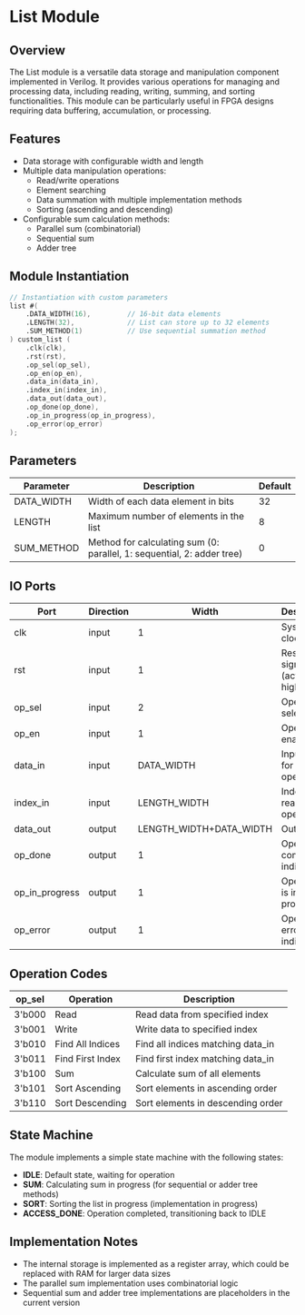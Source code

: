 # List Module 

## Overview
The List module is a versatile data storage and manipulation component implemented in Verilog. It provides various operations for managing and processing data, including reading, writing, summing, and sorting functionalities. This module can be particularly useful in FPGA designs requiring data buffering, accumulation, or processing.

## Features
- Data storage with configurable width and length
- Multiple data manipulation operations:
  - Read/write operations
  - Element searching
  - Data summation with multiple implementation methods
  - Sorting (ascending and descending)
- Configurable sum calculation methods:
  - Parallel sum (combinatorial)
  - Sequential sum
  - Adder tree
    
## Module Instantiation
``` verilog
// Instantiation with custom parameters
list #(
    .DATA_WIDTH(16),         // 16-bit data elements
    .LENGTH(32),             // List can store up to 32 elements
    .SUM_METHOD(1)           // Use sequential summation method
) custom_list (
    .clk(clk),
    .rst(rst),
    .op_sel(op_sel),
    .op_en(op_en),
    .data_in(data_in),
    .index_in(index_in),
    .data_out(data_out),
    .op_done(op_done),
    .op_in_progress(op_in_progress),
    .op_error(op_error)
);
```

## Parameters

| Parameter    | Description                                      | Default |
|--------------|--------------------------------------------------|---------|
| DATA_WIDTH   | Width of each data element in bits               | 32      |
| LENGTH       | Maximum number of elements in the list           | 8       |
| SUM_METHOD   | Method for calculating sum (0: parallel, 1: sequential, 2: adder tree) | 0 |

## IO Ports

| Port           | Direction | Width                         | Description                               |
|----------------|-----------|-------------------------------|-------------------------------------------|
| clk            | input     | 1                             | System clock                              |
| rst            | input     | 1                             | Reset signal (active high)                |
| op_sel         | input     | 2                             | Operation selector                        |
| op_en          | input     | 1                             | Operation enable                          |
| data_in        | input     | DATA_WIDTH                    | Input data for write operations           |
| index_in       | input     | LENGTH_WIDTH                  | Index for read/write operations           |
| data_out       | output    | LENGTH_WIDTH+DATA_WIDTH       | Output data                               |
| op_done        | output    | 1                             | Operation completion indicator            |
| op_in_progress | output    | 1                             | Operation is in progress                  |
| op_error       | output    | 1                             | Operation error indicator                 |

## Operation Codes

| op_sel | Operation           | Description                              |
|--------|---------------------|------------------------------------------|
| 3'b000 | Read                | Read data from specified index           |
| 3'b001 | Write               | Write data to specified index            |
| 3'b010 | Find All Indices    | Find all indices matching data_in        |
| 3'b011 | Find First Index    | Find first index matching data_in        |
| 3'b100 | Sum                 | Calculate sum of all elements            |
| 3'b101 | Sort Ascending      | Sort elements in ascending order         |
| 3'b110 | Sort Descending     | Sort elements in descending order        |

## State Machine
The module implements a simple state machine with the following states:
- **IDLE**: Default state, waiting for operation
- **SUM**: Calculating sum in progress (for sequential or adder tree methods)
- **SORT**: Sorting the list in progress (implementation in progress)
- **ACCESS_DONE**: Operation completed, transitioning back to IDLE

## Implementation Notes
- The internal storage is implemented as a register array, which could be replaced with RAM for larger data sizes
- The parallel sum implementation uses combinatorial logic
- Sequential sum and adder tree implementations are placeholders in the current version
